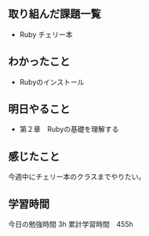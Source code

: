 ## 取り組んだ課題一覧
- Ruby チェリー本

## わかったこと
- Rubyのインストール

## 明日やること
- 第２章　Rubyの基礎を理解する

## 感じたこと
今週中にチェリー本のクラスまでやりたい。

## 学習時間
今日の勉強時間 3h
累計学習時間　455h
